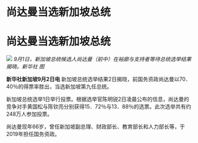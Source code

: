 # 尚达曼当选新加坡总统

# 尚达曼当选新加坡总统

![](https://inews.gtimg.com/om_bt/OtNiNuNmjjq3Ve7iOLbt9yB0a0BBQKZZDR69JZEuoHJzEAA/1000)
_9月1日，新加坡总统候选人尚达曼（前中）在裕廊与支持者等待总统选举结果揭晓。新华社 图_

**新华社新加坡9月2日电** 新加坡总统选举结果2日揭晓，前国务资政尚达曼以70．40％的得票率胜出，当选新加坡第九任总统。

新加坡总统选举1日举行投票。根据选举官陈明锐2日凌晨公布的信息，尚达曼的竞争对手黄国松与陈钦亮分别获得15．72％与13．88％的选票。此次选举共有约248万人参加投票。

尚达曼现年66岁，曾任新加坡副总理、财政部长、教育部长和人力部长等，于2019年担任国务资政。

